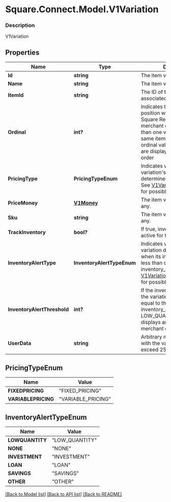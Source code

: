 # Square.Connect.Model.V1Variation

### Description

V1Variation

## Properties

Name | Type | Description | Notes
------------ | ------------- | ------------- | -------------
**Id** | **string** | The item variation&#39;s unique ID. | [optional] 
**Name** | **string** | The item variation&#39;s name. | [optional] 
**ItemId** | **string** | The ID of the variation&#39;s associated item. | [optional] 
**Ordinal** | **int?** | Indicates the variation&#39;s list position when displayed in Square Register and the merchant dashboard. If more than one variation for the same item has the same ordinal value, those variations are displayed in alphabetical order | [optional] 
**PricingType** | **PricingTypeEnum** | Indicates whether the item variation&#39;s price is fixed or determined at the time of sale. See [V1VariationPricingType](#type-v1variationpricingtype) for possible values | [optional] 
**PriceMoney** | [**V1Money**](V1Money.md) | The item variation&#39;s price, if any. | [optional] 
**Sku** | **string** | The item variation&#39;s SKU, if any. | [optional] 
**TrackInventory** | **bool?** | If true, inventory tracking is active for the variation. | [optional] 
**InventoryAlertType** | **InventoryAlertTypeEnum** | Indicates whether the item variation displays an alert when its inventory quantity is less than or equal to its inventory_alert_threshold. See [V1VariationInventoryAlertType](#type-v1variationinventoryalerttype) for possible values | [optional] 
**InventoryAlertThreshold** | **int?** | If the inventory quantity for the variation is less than or equal to this value and inventory_alert_type is LOW_QUANTITY, the variation displays an alert in the merchant dashboard. | [optional] 
**UserData** | **string** | Arbitrary metadata associated with the variation. Cannot exceed 255 characters. | [optional] 


## PricingTypeEnum

Name | Value
------------ | -------------
**FIXEDPRICING** | "FIXED_PRICING"
**VARIABLEPRICING** | "VARIABLE_PRICING"


## InventoryAlertTypeEnum

Name | Value
------------ | -------------
**LOWQUANTITY** | "LOW_QUANTITY"
**NONE** | "NONE"
**INVESTMENT** | "INVESTMENT"
**LOAN** | "LOAN"
**SAVINGS** | "SAVINGS"
**OTHER** | "OTHER"



[[Back to Model list]](../README.md#documentation-for-models) [[Back to API list]](../README.md#documentation-for-api-endpoints) [[Back to README]](../README.md)

